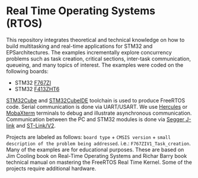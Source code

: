 # Real Time Operating Systems (RTOS)

This repository integrates theoretical and technical knowledge on how to build multitasking and real-time applications for STM32 and EPSarchitectures. The examples incrementally explore concurrency problems such as task creation, critical sections, inter-task communication, queueing, and many topics of interest. The examples were coded on the following boards:
- STM32 [F767ZI](https://www.st.com/en/microcontrollers-microprocessors/stm32f767zi.html)
- STM32 [F413ZHT6](https://www.st.com/en/microcontrollers-microprocessors/stm32f413zh.html)
 
[STM32Cube](https://www.st.com/content/st_com/en/products/ecosystems/stm32-open-development-environment/stm32cube.html) and [STM32CubeIDE](https://www.st.com/en/development-tools/stm32cubeide.html) toolchain is used to produce FreeRTOS code. Serial communication is done via UART/USART. We use [Hercules](https://www.hw-group.com/software/hercules-setup-utility) or [MobaXterm](https://mobaxterm.mobatek.net/) terminals to debug and illustrate asynchronous communication. Communication between the PC and STM32 modules is done via [Segger J-link](https://www.segger.com/downloads/jlink/) and [ST-Link/V2](https://www.st.com/en/development-tools/stsw-link009.html).

Projects are labeled as follows: ```board type``` + ```CMSIS version``` + ```small description of the problem being addressed```. i.e.: ```F767ZIV1_Task_creation```. Many of the examples are for educational purposes. These are based on Jim Cooling book on Real-Time Operating Systems and Richar Barry book technical manual on mastering the FreeRTOS Real Time Kernel. Some of the projects require additional hardware. 
